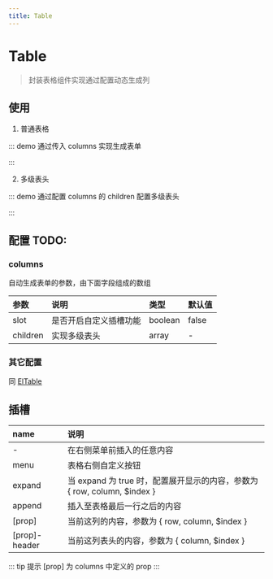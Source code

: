 ```yaml
---
title: Table
---
```


# Table

> 封装表格组件实现通过配置动态生成列

## 使用

1. 普通表格

::: demo 通过传入 columns 实现生成表单 <template> <pro-table v-model:current-page="currentPage" v-model:page-size="pageSize" :data="data" :columns="columns" :total="50" :index="{ label: '#' }" :menu="{ label: 'Menu' }" selection expand align="center" size="small"

>

    <template #expand="{ row }">
      {{ row }}
    </template>
    <template #date-header="{ column }">
      <i class="el-icon-time" />
      <span>{{ column.label }}</span>
    </template>
    <template #date="{ row }">
      - {{ row.date }} -
    </template>
    <template #menu="{ size }">
      <el-button
        :size="size"
        type="text"
      >
        test{{ size }}
      </el-button>
    </template>

  </pro-table>
</template>

<script>
export default {
  data() {
    return {
      currentPage: 1,
      pageSize: 10,
      data: [
        {
          date: '2016-05-03',
          name: 'Tom',
          address: 'No. 189, Grove St, Los Angeles',
        },
        {
          date: '2016-05-02',
          name: 'Tom',
          address: 'No. 189, Grove St, Los Angeles',
        },
        {
          date: '2016-05-04',
          name: 'Tom',
          address: 'No. 189, Grove St, Los Angeles',
        },
        {
          date: '2016-05-01',
          name: 'Tom',
          address: 'No. 189, Grove St, Los Angeles',
        },
      ],
      columns: [
        {
          label: 'Date',
          prop: 'date',
          slot: true,
          sortable: true,
        },
        {
          label: 'Name',
          prop: 'name',
        },
        {
          label: 'Address',
          prop: 'address',
        },
      ]
    }
  }
}
</script>

:::

2. 多级表头

::: demo 通过配置 columns 的 children 配置多级表头 <template> <pro-table v-model:current-page="currentPage" v-model:page-size="pageSize" :data="data" :columns="columns1" :total="total"

>

    <template #name="{ row }">
      - {{ row.name }} -
    </template>

  </pro-table>
</template>

<script setup>
import { ref } from 'vue'

const columns1 = [
  {
    label: 'Date',
    prop: 'date',
  },
  {
    label: 'User',
    children: [
      {
        label: 'Name',
        prop: 'name',
        slot: true,
      },
      {
        label: 'Address',
        prop: 'address',
      },
    ],
  },
]
const total = 50
const currentPage = ref(1)
const pageSize = ref(10)
const data = [
  {
    date: '2016-05-03',
    name: 'Tom',
    address: 'No. 189, Grove St, Los Angeles',
  },
  {
    date: '2016-05-02',
    name: 'Tom',
    address: 'No. 189, Grove St, Los Angeles',
  },
  {
    date: '2016-05-04',
    name: 'Tom',
    address: 'No. 189, Grove St, Los Angeles',
  },
  {
    date: '2016-05-01',
    name: 'Tom',
    address: 'No. 189, Grove St, Los Angeles',
  },
]
</script>

:::

## 配置 TODO:

### columns

自动生成表单的参数，由下面字段组成的数组

| 参数     | 说明                   | 类型    | 默认值 |
| :------- | :--------------------- | :------ | :----- |
| slot     | 是否开启自定义插槽功能 | boolean | false  |
| children | 实现多级表头           | array   | -      |

### 其它配置

同 [ElTable](https://element-plus.gitee.io/#/zh-CN/component/table)

## 插槽

| name | 说明 |
| :-- | :-- |
| - | 在右侧菜单前插入的任意内容 |
| menu | 表格右侧自定义按钮 |
| expand | 当 expand 为 true 时，配置展开显示的内容，参数为 { row, column, $index } |
| append | 插入至表格最后一行之后的内容 |
| [prop] | 当前这列的内容，参数为 { row, column, $index } |
| [prop]-header | 当前这列表头的内容，参数为 { column, $index } |

::: tip 提示 [prop] 为 columns 中定义的 prop :::
